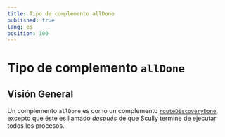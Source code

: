 ```yaml
---
title: Tipo de complemento allDone
published: true
lang: es
position: 100
---
```


# Tipo de complemento `allDone`

## Visión General

Un complemento `allDone` es como un complemento [`routeDiscoveryDone`](/docs/Reference/plugins/types/routeDiscoveryDone), excepto que éste es llamado _después_ de que Scully termine de ejecutar todos los procesos.
